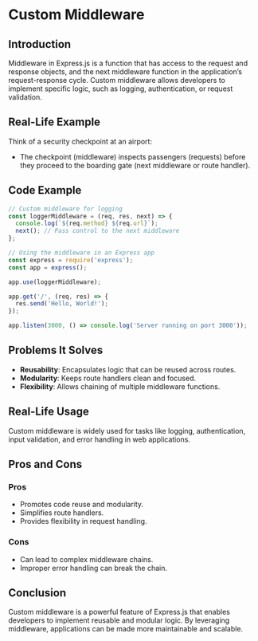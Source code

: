 # Custom Middleware

## Introduction
Middleware in Express.js is a function that has access to the request and response objects, and the next middleware function in the application’s request-response cycle. Custom middleware allows developers to implement specific logic, such as logging, authentication, or request validation.

## Real-Life Example
Think of a security checkpoint at an airport:
- The checkpoint (middleware) inspects passengers (requests) before they proceed to the boarding gate (next middleware or route handler).

## Code Example
```javascript
// Custom middleware for logging
const loggerMiddleware = (req, res, next) => {
  console.log(`${req.method} ${req.url}`);
  next(); // Pass control to the next middleware
};

// Using the middleware in an Express app
const express = require('express');
const app = express();

app.use(loggerMiddleware);

app.get('/', (req, res) => {
  res.send('Hello, World!');
});

app.listen(3000, () => console.log('Server running on port 3000'));
```

## Problems It Solves
- **Reusability**: Encapsulates logic that can be reused across routes.
- **Modularity**: Keeps route handlers clean and focused.
- **Flexibility**: Allows chaining of multiple middleware functions.

## Real-Life Usage
Custom middleware is widely used for tasks like logging, authentication, input validation, and error handling in web applications.

## Pros and Cons
### Pros
- Promotes code reuse and modularity.
- Simplifies route handlers.
- Provides flexibility in request handling.

### Cons
- Can lead to complex middleware chains.
- Improper error handling can break the chain.

## Conclusion
Custom middleware is a powerful feature of Express.js that enables developers to implement reusable and modular logic. By leveraging middleware, applications can be made more maintainable and scalable.
